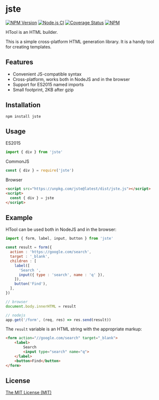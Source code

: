 # jste

[![NPM Version](https://img.shields.io/npm/v/jste.svg)](https://www.npmjs.com/package/jste)
[![Node.js CI](https://github.com/aristov/jste/actions/workflows/node.js.yml/badge.svg)](https://github.com/aristov/jste/actions/workflows/node.js.yml)
[![Coverage Status](https://coveralls.io/repos/github/aristov/jste/badge.svg?branch=master)](https://coveralls.io/github/aristov/jste?branch=master)
[![NPM](https://img.shields.io/npm/l/jste)](https://raw.githubusercontent.com/aristov/jste/master/LICENSE)

HTool is an HTML builder.

This is a simple cross-platform HTML generation library.
It is a handy tool for creating templates.

## Features

- Convenient JS-compatible syntax
- Cross-platform, works both in NodeJS and in the browser
- Support for ES2015 named imports
- Small footprint, 2KB after gzip

## Installation

```shell
npm install jste
```

## Usage

ES2015

```js
import { div } from 'jste'
```

CommonJS

```js
const { div } = require('jste')
```

Browser

```html
<script src="https://unpkg.com/jste@latest/dist/jste.js"></script>
<script>
  const { div } = jste
</script>
```

## Example

HTool can be used both in NodeJS and in the browser:

```js
import { form, label, input, button } from 'jste'

const result = form({
  action : 'https://google.com/search',
  target : '_blank',
  children : [
    label([
      'Search ',
      input({ type : 'search', name : 'q' }),
    ]),
    button('Find'),
  ],
})

// browser
document.body.innerHTML = result

// nodejs
app.get('/form', (req, res) => res.send(result))
```

The `result` variable is an HTML string with the appropriate markup:

```html
<form action="//google.com/search" target="_blank">
    <label>
        Search 
        <input type="search" name="q">
    </label>
    <button>Find</button>
</form>
```

## License

[The MIT License (MIT)](https://raw.githubusercontent.com/aristov/jste/master/LICENSE)
